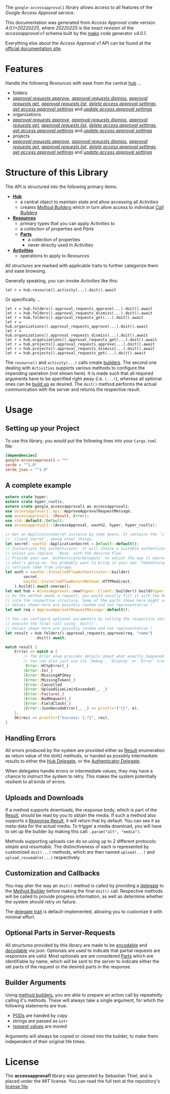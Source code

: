 <!---
DO NOT EDIT !
This file was generated automatically from 'src/generator/templates/api/README.md.mako'
DO NOT EDIT !
-->
The `google-accessapproval1` library allows access to all features of the *Google Access Approval* service.

This documentation was generated from *Access Approval* crate version *4.0.1+20220225*, where *20220225* is the exact revision of the *accessapproval:v1* schema built by the [mako](http://www.makotemplates.org/) code generator *v4.0.1*.

Everything else about the *Access Approval* *v1* API can be found at the
[official documentation site](https://cloud.google.com/cloud-provider-access-management/access-approval/docs).
# Features

Handle the following *Resources* with ease from the central [hub](https://docs.rs/google-accessapproval1/4.0.1+20220225/google_accessapproval1/AccessApproval) ... 

* folders
 * [*approval requests approve*](https://docs.rs/google-accessapproval1/4.0.1+20220225/google_accessapproval1/api::FolderApprovalRequestApproveCall), [*approval requests dismiss*](https://docs.rs/google-accessapproval1/4.0.1+20220225/google_accessapproval1/api::FolderApprovalRequestDismisCall), [*approval requests get*](https://docs.rs/google-accessapproval1/4.0.1+20220225/google_accessapproval1/api::FolderApprovalRequestGetCall), [*approval requests list*](https://docs.rs/google-accessapproval1/4.0.1+20220225/google_accessapproval1/api::FolderApprovalRequestListCall), [*delete access approval settings*](https://docs.rs/google-accessapproval1/4.0.1+20220225/google_accessapproval1/api::FolderDeleteAccessApprovalSettingCall), [*get access approval settings*](https://docs.rs/google-accessapproval1/4.0.1+20220225/google_accessapproval1/api::FolderGetAccessApprovalSettingCall) and [*update access approval settings*](https://docs.rs/google-accessapproval1/4.0.1+20220225/google_accessapproval1/api::FolderUpdateAccessApprovalSettingCall)
* organizations
 * [*approval requests approve*](https://docs.rs/google-accessapproval1/4.0.1+20220225/google_accessapproval1/api::OrganizationApprovalRequestApproveCall), [*approval requests dismiss*](https://docs.rs/google-accessapproval1/4.0.1+20220225/google_accessapproval1/api::OrganizationApprovalRequestDismisCall), [*approval requests get*](https://docs.rs/google-accessapproval1/4.0.1+20220225/google_accessapproval1/api::OrganizationApprovalRequestGetCall), [*approval requests list*](https://docs.rs/google-accessapproval1/4.0.1+20220225/google_accessapproval1/api::OrganizationApprovalRequestListCall), [*delete access approval settings*](https://docs.rs/google-accessapproval1/4.0.1+20220225/google_accessapproval1/api::OrganizationDeleteAccessApprovalSettingCall), [*get access approval settings*](https://docs.rs/google-accessapproval1/4.0.1+20220225/google_accessapproval1/api::OrganizationGetAccessApprovalSettingCall) and [*update access approval settings*](https://docs.rs/google-accessapproval1/4.0.1+20220225/google_accessapproval1/api::OrganizationUpdateAccessApprovalSettingCall)
* projects
 * [*approval requests approve*](https://docs.rs/google-accessapproval1/4.0.1+20220225/google_accessapproval1/api::ProjectApprovalRequestApproveCall), [*approval requests dismiss*](https://docs.rs/google-accessapproval1/4.0.1+20220225/google_accessapproval1/api::ProjectApprovalRequestDismisCall), [*approval requests get*](https://docs.rs/google-accessapproval1/4.0.1+20220225/google_accessapproval1/api::ProjectApprovalRequestGetCall), [*approval requests list*](https://docs.rs/google-accessapproval1/4.0.1+20220225/google_accessapproval1/api::ProjectApprovalRequestListCall), [*delete access approval settings*](https://docs.rs/google-accessapproval1/4.0.1+20220225/google_accessapproval1/api::ProjectDeleteAccessApprovalSettingCall), [*get access approval settings*](https://docs.rs/google-accessapproval1/4.0.1+20220225/google_accessapproval1/api::ProjectGetAccessApprovalSettingCall) and [*update access approval settings*](https://docs.rs/google-accessapproval1/4.0.1+20220225/google_accessapproval1/api::ProjectUpdateAccessApprovalSettingCall)




# Structure of this Library

The API is structured into the following primary items:

* **[Hub](https://docs.rs/google-accessapproval1/4.0.1+20220225/google_accessapproval1/AccessApproval)**
    * a central object to maintain state and allow accessing all *Activities*
    * creates [*Method Builders*](https://docs.rs/google-accessapproval1/4.0.1+20220225/google_accessapproval1/client::MethodsBuilder) which in turn
      allow access to individual [*Call Builders*](https://docs.rs/google-accessapproval1/4.0.1+20220225/google_accessapproval1/client::CallBuilder)
* **[Resources](https://docs.rs/google-accessapproval1/4.0.1+20220225/google_accessapproval1/client::Resource)**
    * primary types that you can apply *Activities* to
    * a collection of properties and *Parts*
    * **[Parts](https://docs.rs/google-accessapproval1/4.0.1+20220225/google_accessapproval1/client::Part)**
        * a collection of properties
        * never directly used in *Activities*
* **[Activities](https://docs.rs/google-accessapproval1/4.0.1+20220225/google_accessapproval1/client::CallBuilder)**
    * operations to apply to *Resources*

All *structures* are marked with applicable traits to further categorize them and ease browsing.

Generally speaking, you can invoke *Activities* like this:

```Rust,ignore
let r = hub.resource().activity(...).doit().await
```

Or specifically ...

```ignore
let r = hub.folders().approval_requests_approve(...).doit().await
let r = hub.folders().approval_requests_dismiss(...).doit().await
let r = hub.folders().approval_requests_get(...).doit().await
let r = hub.organizations().approval_requests_approve(...).doit().await
let r = hub.organizations().approval_requests_dismiss(...).doit().await
let r = hub.organizations().approval_requests_get(...).doit().await
let r = hub.projects().approval_requests_approve(...).doit().await
let r = hub.projects().approval_requests_dismiss(...).doit().await
let r = hub.projects().approval_requests_get(...).doit().await
```

The `resource()` and `activity(...)` calls create [builders][builder-pattern]. The second one dealing with `Activities` 
supports various methods to configure the impending operation (not shown here). It is made such that all required arguments have to be 
specified right away (i.e. `(...)`), whereas all optional ones can be [build up][builder-pattern] as desired.
The `doit()` method performs the actual communication with the server and returns the respective result.

# Usage

## Setting up your Project

To use this library, you would put the following lines into your `Cargo.toml` file:

```toml
[dependencies]
google-accessapproval1 = "*"
serde = "^1.0"
serde_json = "^1.0"
```

## A complete example

```Rust
extern crate hyper;
extern crate hyper_rustls;
extern crate google_accessapproval1 as accessapproval1;
use accessapproval1::api::ApproveApprovalRequestMessage;
use accessapproval1::{Result, Error};
use std::default::Default;
use accessapproval1::{AccessApproval, oauth2, hyper, hyper_rustls};

// Get an ApplicationSecret instance by some means. It contains the `client_id` and 
// `client_secret`, among other things.
let secret: oauth2::ApplicationSecret = Default::default();
// Instantiate the authenticator. It will choose a suitable authentication flow for you, 
// unless you replace  `None` with the desired Flow.
// Provide your own `AuthenticatorDelegate` to adjust the way it operates and get feedback about 
// what's going on. You probably want to bring in your own `TokenStorage` to persist tokens and
// retrieve them from storage.
let auth = oauth2::InstalledFlowAuthenticator::builder(
        secret,
        oauth2::InstalledFlowReturnMethod::HTTPRedirect,
    ).build().await.unwrap();
let mut hub = AccessApproval::new(hyper::Client::builder().build(hyper_rustls::HttpsConnectorBuilder::new().with_native_roots().https_or_http().enable_http1().enable_http2().build()), auth);
// As the method needs a request, you would usually fill it with the desired information
// into the respective structure. Some of the parts shown here might not be applicable !
// Values shown here are possibly random and not representative !
let mut req = ApproveApprovalRequestMessage::default();

// You can configure optional parameters by calling the respective setters at will, and
// execute the final call using `doit()`.
// Values shown here are possibly random and not representative !
let result = hub.folders().approval_requests_approve(req, "name")
             .doit().await;

match result {
    Err(e) => match e {
        // The Error enum provides details about what exactly happened.
        // You can also just use its `Debug`, `Display` or `Error` traits
         Error::HttpError(_)
        |Error::Io(_)
        |Error::MissingAPIKey
        |Error::MissingToken(_)
        |Error::Cancelled
        |Error::UploadSizeLimitExceeded(_, _)
        |Error::Failure(_)
        |Error::BadRequest(_)
        |Error::FieldClash(_)
        |Error::JsonDecodeError(_, _) => println!("{}", e),
    },
    Ok(res) => println!("Success: {:?}", res),
}

```
## Handling Errors

All errors produced by the system are provided either as [Result](https://docs.rs/google-accessapproval1/4.0.1+20220225/google_accessapproval1/client::Result) enumeration as return value of
the doit() methods, or handed as possibly intermediate results to either the 
[Hub Delegate](https://docs.rs/google-accessapproval1/4.0.1+20220225/google_accessapproval1/client::Delegate), or the [Authenticator Delegate](https://docs.rs/yup-oauth2/*/yup_oauth2/trait.AuthenticatorDelegate.html).

When delegates handle errors or intermediate values, they may have a chance to instruct the system to retry. This 
makes the system potentially resilient to all kinds of errors.

## Uploads and Downloads
If a method supports downloads, the response body, which is part of the [Result](https://docs.rs/google-accessapproval1/4.0.1+20220225/google_accessapproval1/client::Result), should be
read by you to obtain the media.
If such a method also supports a [Response Result](https://docs.rs/google-accessapproval1/4.0.1+20220225/google_accessapproval1/client::ResponseResult), it will return that by default.
You can see it as meta-data for the actual media. To trigger a media download, you will have to set up the builder by making
this call: `.param("alt", "media")`.

Methods supporting uploads can do so using up to 2 different protocols: 
*simple* and *resumable*. The distinctiveness of each is represented by customized 
`doit(...)` methods, which are then named `upload(...)` and `upload_resumable(...)` respectively.

## Customization and Callbacks

You may alter the way an `doit()` method is called by providing a [delegate](https://docs.rs/google-accessapproval1/4.0.1+20220225/google_accessapproval1/client::Delegate) to the 
[Method Builder](https://docs.rs/google-accessapproval1/4.0.1+20220225/google_accessapproval1/client::CallBuilder) before making the final `doit()` call. 
Respective methods will be called to provide progress information, as well as determine whether the system should 
retry on failure.

The [delegate trait](https://docs.rs/google-accessapproval1/4.0.1+20220225/google_accessapproval1/client::Delegate) is default-implemented, allowing you to customize it with minimal effort.

## Optional Parts in Server-Requests

All structures provided by this library are made to be [encodable](https://docs.rs/google-accessapproval1/4.0.1+20220225/google_accessapproval1/client::RequestValue) and 
[decodable](https://docs.rs/google-accessapproval1/4.0.1+20220225/google_accessapproval1/client::ResponseResult) via *json*. Optionals are used to indicate that partial requests are responses 
are valid.
Most optionals are are considered [Parts](https://docs.rs/google-accessapproval1/4.0.1+20220225/google_accessapproval1/client::Part) which are identifiable by name, which will be sent to 
the server to indicate either the set parts of the request or the desired parts in the response.

## Builder Arguments

Using [method builders](https://docs.rs/google-accessapproval1/4.0.1+20220225/google_accessapproval1/client::CallBuilder), you are able to prepare an action call by repeatedly calling it's methods.
These will always take a single argument, for which the following statements are true.

* [PODs][wiki-pod] are handed by copy
* strings are passed as `&str`
* [request values](https://docs.rs/google-accessapproval1/4.0.1+20220225/google_accessapproval1/client::RequestValue) are moved

Arguments will always be copied or cloned into the builder, to make them independent of their original life times.

[wiki-pod]: http://en.wikipedia.org/wiki/Plain_old_data_structure
[builder-pattern]: http://en.wikipedia.org/wiki/Builder_pattern
[google-go-api]: https://github.com/google/google-api-go-client

# License
The **accessapproval1** library was generated by Sebastian Thiel, and is placed 
under the *MIT* license.
You can read the full text at the repository's [license file][repo-license].

[repo-license]: https://github.com/Byron/google-apis-rsblob/main/LICENSE.md

